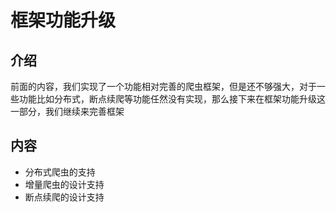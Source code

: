 # 框架功能升级

## 介绍
前面的内容，我们实现了一个功能相对完善的爬虫框架，但是还不够强大，对于一些功能比如分布式，断点续爬等功能任然没有实现，那么接下来在框架功能升级这一部分，我们继续来完善框架

## 内容
- 分布式爬虫的支持
- 增量爬虫的设计支持
- 断点续爬的设计支持
